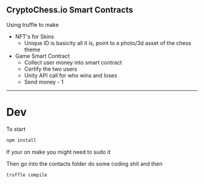 ## CryptoChess.io Smart Contracts

Using truffle to make

- NFT's for Skins
    - Unique ID is basicity all it is, point to a photo/3d asset of the chess theme
- Game Smart Contract
    - Collect user money into smart contract
    - Certify the two users
    - Unity API call for who wins and loses 
    - Send money - 1

<hr>

# Dev

To start

```Bash
npm install
```

If your on make you might need to sudo it

Then go into the contacts folder do some coding shit and then

```Bash
truffle compile
```
